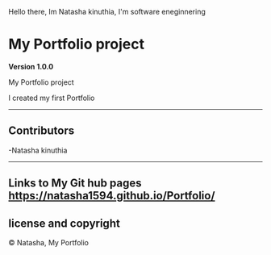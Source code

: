 Hello there, Im Natasha kinuthia, I'm software eneginnering 

# My Portfolio project

**Version 1.0.0**

My Portfolio project

I created my first Portfolio

---

## Contributors

-Natasha kinuthia 

---
Links to My Git hub pages
https://natasha1594.github.io/Portfolio/
---
## license and copyright

<span>&#169;</span> Natasha, My Portfolio

